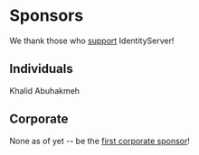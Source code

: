 # Sponsors

We thank those who [support](https://www.patreon.com/identityserver) IdentityServer!

## Individuals

Khalid Abuhakmeh

## Corporate

None as of yet -- be the [first corporate sponsor](https://www.patreon.com/identityserver)!
